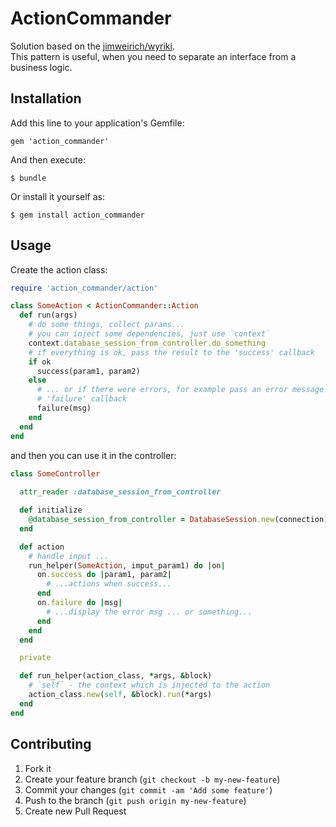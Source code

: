 # ActionCommander

Solution based on the [jimweirich/wyriki][jww].  
This pattern is useful, when you need to separate an interface from a business logic.

## Installation

Add this line to your application's Gemfile:

    gem 'action_commander'

And then execute:

    $ bundle

Or install it yourself as:

    $ gem install action_commander

## Usage

Create the action class:

```ruby
require 'action_commander/action'

class SomeAction < ActionCommander::Action
  def run(args)
    # do some things, collect params...
    # you can inject some dependencies, just use `context` 
    context.database_session_from_controller.do_something
    # if everything is ok, pass the result to the 'success' callback
    if ok
      success(param1, param2)
    else
      # ... or if there were errors, for example pass an error message to the
      # 'failure' callback
      failure(msg)
    end
  end
end
```

and then you can use it in the controller:

```ruby
class SomeController
  
  attr_reader :database_session_from_controller

  def initialize
    @database_session_from_controller = DatabaseSession.new(connection)
  end

  def action
    # handle input ...
    run_helper(SomeAction, imput_param1) do |on|
      on.success do |param1, param2|
        # ...actions when success... 
      end
      on.failure do |msg|
        # ...display the error msg ... or something...
      end
    end
  end

  private 

  def run_helper(action_class, *args, &block)
    # `self` - the context which is injected to the action
    action_class.new(self, &block).run(*args)
  end
end
```

## Contributing

1. Fork it
2. Create your feature branch (`git checkout -b my-new-feature`)
3. Commit your changes (`git commit -am 'Add some feature'`)
4. Push to the branch (`git push origin my-new-feature`)
5. Create new Pull Request

[jww]: https://github.com/jimweirich/wyriki 
